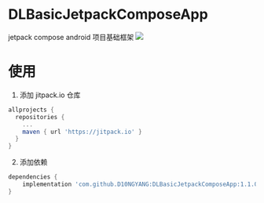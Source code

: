 # DLBasicJetpackComposeApp
jetpack compose android 项目基础框架
[![](https://jitpack.io/v/D10NGYANG/DLBasicJetpackComposeApp.svg)](https://jitpack.io/#D10NGYANG/DLBasicJetpackComposeApp)
# 使用
1. 添加 jitpack.io 仓库
```gradle 
allprojects {
  repositories {
    ...
    maven { url 'https://jitpack.io' }
  }
}
```
2. 添加依赖

```gradle
dependencies {
    implementation 'com.github.D10NGYANG:DLBasicJetpackComposeApp:1.1.0'
}
```
